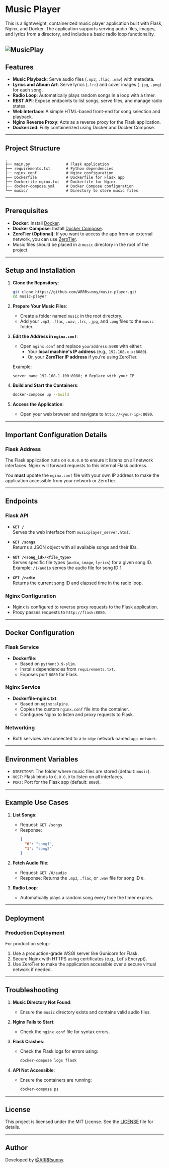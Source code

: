 # Music Player

This is a lightweight, containerized music player application built with Flask, Nginx, and Docker. The application supports serving audio files, images, and lyrics from a directory, and includes a basic radio loop functionality.

![MusicPlay](https://github.com/ARRRsunny/music-player/blob/main/assets/image.png)
---

## Features

- **Music Playback**: Serve audio files (`.mp3`, `.flac`, `.wav`) with metadata.
- **Lyrics and Album Art**: Serve lyrics (`.lrc`) and cover images (`.jpg`, `.png`) for each song.
- **Radio Loop**: Automatically plays random songs in a loop with a timer.
- **REST API**: Expose endpoints to list songs, serve files, and manage radio states.
- **Web Interface**: A simple HTML-based front-end for song selection and playback.
- **Nginx Reverse Proxy**: Acts as a reverse proxy for the Flask application.
- **Dockerized**: Fully containerized using Docker and Docker Compose.

---

## Project Structure

```
.
├── main.py                # Flask application
├── requirements.txt       # Python dependencies
├── nginx.conf             # Nginx configuration
├── Dockerfile             # Dockerfile for Flask app
├── Dockerfile-nginx.txt   # Dockerfile for Nginx
├── docker-compose.yml     # Docker Compose configuration
└── music/                 # Directory to store music files
```

---

## Prerequisites

- **Docker**: Install [Docker](https://www.docker.com/get-started).
- **Docker Compose**: Install [Docker Compose](https://docs.docker.com/compose/install/).
- **ZeroTier (Optional)**: If you want to access the app from an external network, you can use [ZeroTier](https://www.zerotier.com/).
- Music files should be placed in a `music` directory in the root of the project.

---

## Setup and Installation

1. **Clone the Repository**:

   ```bash
   git clone https://github.com/ARRRsunny/music-player.git
   cd music-player
   ```

2. **Prepare Your Music Files**:
   - Create a folder named `music` in the root directory.
   - Add your `.mp3`, `.flac`, `.wav`, `.lrc`, `.jpg`, and `.png` files to the `music` folder.

3. **Edit the Address in `nginx.conf`**:
   - Open `nginx.conf` and replace `youraddress:8080` with either:
     - Your **local machine's IP address** (e.g., `192.168.x.x:8080`).
     - Or, your **ZeroTier IP address** if you're using ZeroTier.

   Example:
   ```nginx
   server_name 192.168.1.100:8080; # Replace with your IP
   ```

4. **Build and Start the Containers**:

   ```bash
   docker-compose up --build
   ```

5. **Access the Application**:
   - Open your web browser and navigate to `http://<your-ip>:8080`.

---

## Important Configuration Details

### Flask Address

The Flask application runs on `0.0.0.0` to ensure it listens on all network interfaces. Nginx will forward requests to this internal Flask address.  

You **must** update the `nginx.conf` file with your own IP address to make the application accessible from your network or ZeroTier.

---

## Endpoints

### Flask API

- **`GET /`**  
  Serves the web interface from `musicplayer_server.html`.

- **`GET /songs`**  
  Returns a JSON object with all available songs and their IDs.

- **`GET /<song_id>/<file_type>`**  
  Serves specific file types (`audio`, `image`, `lyrics`) for a given song ID.  
  Example: `/1/audio` serves the audio file for song ID 1.

- **`GET /radio`**  
  Returns the current song ID and elapsed time in the radio loop.

### Nginx Configuration

- Nginx is configured to reverse proxy requests to the Flask application.
- Proxy passes requests to `http://flask:8080`.

---

## Docker Configuration

### Flask Service

- **Dockerfile**:
  - Based on `python:3.9-slim`.
  - Installs dependencies from `requirements.txt`.
  - Exposes port `8080` for Flask.

### Nginx Service

- **Dockerfile-nginx.txt**:
  - Based on `nginx:alpine`.
  - Copies the custom `nginx.conf` file into the container.
  - Configures Nginx to listen and proxy requests to Flask.

### Networking

- Both services are connected to a `bridge` network named `app-network`.

---

## Environment Variables

- `DIRECTORY`: The folder where music files are stored (default: `music`).
- `HOST`: Flask binds to `0.0.0.0` to listen on all interfaces.
- `PORT`: Port for the Flask app (default: `8080`).

---

## Example Use Cases

1. **List Songs**:
   - Request: `GET /songs`
   - Response:  
     ```json
     {
       "0": "song1",
       "1": "song2"
     }
     ```

2. **Fetch Audio File**:
   - Request: `GET /0/audio`
   - Response: Returns the `.mp3`, `.flac`, or `.wav` file for song ID `0`.

3. **Radio Loop**:
   - Automatically plays a random song every time the timer expires.

---

## Deployment

### Production Deployment

For production setup:
1. Use a production-grade WSGI server like Gunicorn for Flask.
2. Secure Nginx with HTTPS using certificates (e.g., Let's Encrypt).
3. Use ZeroTier to make the application accessible over a secure virtual network if needed.

---

## Troubleshooting

1. **Music Directory Not Found**:
   - Ensure the `music` directory exists and contains valid audio files.

2. **Nginx Fails to Start**:
   - Check the `nginx.conf` file for syntax errors.

3. **Flask Crashes**:
   - Check the Flask logs for errors using:
     ```bash
     docker-compose logs flask
     ```

4. **API Not Accessible**:
   - Ensure the containers are running:
     ```bash
     docker-compose ps
     ```

---

## License

This project is licensed under the MIT License. See the [LICENSE](LICENSE) file for details.

---

## Author

Developed by [@ARRRsunny](https://github.com/ARRRsunny).
